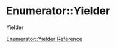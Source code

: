 # Enumerator::Yielder

Yielder


[Enumerator::Yielder Reference](https://ruby-doc.org/core-2.6/Enumerator/Yielder.html)